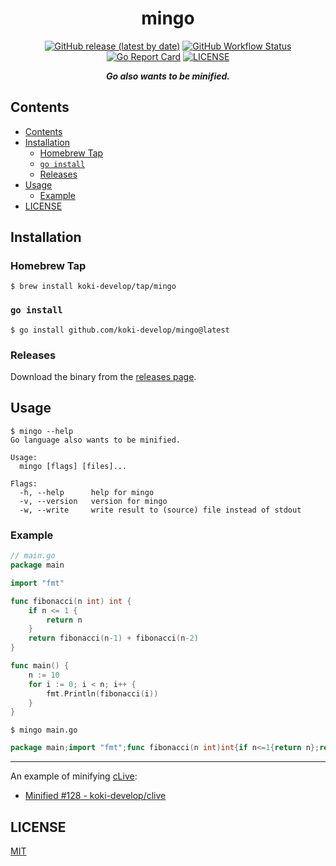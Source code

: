 <h1 align="center">mingo</h1>

<p align="center">
<a href="https://github.com/koki-develop/mingo/releases/latest"><img src="https://img.shields.io/github/v/release/koki-develop/mingo" alt="GitHub release (latest by date)"></a>
<a href="https://github.com/koki-develop/mingo/actions/workflows/ci.yml"><img src="https://img.shields.io/github/actions/workflow/status/koki-develop/mingo/ci.yml?logo=github" alt="GitHub Workflow Status"></a>
<a href="https://goreportcard.com/report/github.com/koki-develop/mingo"><img src="https://goreportcard.com/badge/github.com/koki-develop/mingo" alt="Go Report Card"></a>
<a href="./LICENSE"><img src="https://img.shields.io/github/license/koki-develop/mingo" alt="LICENSE"></a>
</p>

<p align="center">
<b><i>Go also wants to be minified.</i></b>
</p>

## Contents

- [Contents](#contents)
- [Installation](#installation)
  - [Homebrew Tap](#homebrew-tap)
  - [`go install`](#go-install)
  - [Releases](#releases)
- [Usage](#usage)
  - [Example](#example)
- [LICENSE](#license)

## Installation

### Homebrew Tap

```console
$ brew install koki-develop/tap/mingo
```

### `go install`

```console
$ go install github.com/koki-develop/mingo@latest
```

### Releases

Download the binary from the [releases page](https://github.com/koki-develop/mingo/releases/latest).

## Usage

```console
$ mingo --help
Go language also wants to be minified.

Usage:
  mingo [flags] [files]...

Flags:
  -h, --help      help for mingo
  -v, --version   version for mingo
  -w, --write     write result to (source) file instead of stdout
```

### Example

```go
// main.go
package main

import "fmt"

func fibonacci(n int) int {
	if n <= 1 {
		return n
	}
	return fibonacci(n-1) + fibonacci(n-2)
}

func main() {
	n := 10
	for i := 0; i < n; i++ {
		fmt.Println(fibonacci(i))
	}
}
```

```console
$ mingo main.go
```

```go
package main;import "fmt";func fibonacci(n int)int{if n<=1{return n};return fibonacci(n-1)+fibonacci(n-2)};func main(){n:=10;for i:=0;i<n;i++{fmt.Println(fibonacci(i))}};
```

---

An example of minifying [cLive](https://github.com/koki-develop/clive):

- [Minified #128 - koki-develop/clive](https://github.com/koki-develop/clive/pull/128)

## LICENSE

[MIT](./LICENSE)
